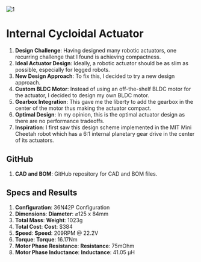
![1](https://github.com/aaedmusa/Internal-Cycloidal-Actuator/assets/84678990/09dbe647-8f0d-49c1-9e2b-31c7999ce9f2)

**Internal Cycloidal Actuator**
============================

1. **Design Challenge**: Having designed many robotic actuators, one recurring challenge that I found is achieving compactness.
2. **Ideal Actuator Design**: Ideally, a robotic actuator should be as slim as possible, especially for legged robots.
3. **New Design Approach**: To fix this, I decided to try a new design approach.
4. **Custom BLDC Motor**: Instead of using an off-the-shelf BLDC motor for the actuator, I decided to design my own BLDC motor.
5. **Gearbox Integration**: This gave me the liberty to add the gearbox in the center of the motor thus making the actuator compact.
6. **Optimal Design**: In my opinion, this is the optimal actuator design as there are no performance tradeoffs.
7. **Inspiration**: I first saw this design scheme implemented in the MIT Mini Cheetah robot which has a 6:1 internal planetary gear drive in the center of its actuators.

**GitHub**
---------

1. **CAD and BOM**: GitHub repository for CAD and BOM files.

**Specs and Results**
--------------------

1. **Configuration**: 36N42P Configuration
2. **Dimensions**: **Diameter**: ⌀125 x 84mm
3. **Total Mass**: **Weight**: 1023g
4. **Total Cost**: **Cost**: $384
5. **Speed**: **Speed**: 209RPM @ 22.2V
6. **Torque**: **Torque**: 16.17Nm
7. **Motor Phase Resistance**: **Resistance**: 75mOhm
8. **Motor Phase Inductance**: **Inductance**: 41.05 µH
